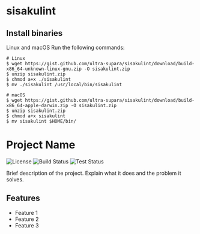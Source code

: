 # sisakulint

## Install binaries
Linux and macOS
Run the following commands:

```
# Linux
$ wget https://gist.github.com/ultra-supara/sisakulint/download/build-x86_64-unknown-linux-gnu.zip -O sisakulint.zip
$ unzip sisakulint.zip
$ chmod a+x ./sisakulint
$ mv ./sisakulint /usr/local/bin/sisakulint

# macOS
$ wget https://gist.github.com/ultra-supara/sisakulint/download/build-x86_64-apple-darwin.zip -O sisakulint.zip
$ unzip sisakulint.zip
$ chmod a+x sisakulint
$ mv sisakulint $HOME/bin/
```

# Project Name

![License](https://img.shields.io/badge/license-MIT-blue.svg)
![Build Status](https://github.com/username/repository/actions/workflows/build.yml/badge.svg)
![Test Status](https://github.com/username/repository/actions/workflows/test.yml/badge.svg)

Brief description of the project. Explain what it does and the problem it solves.

## Features

- Feature 1
- Feature 2
- Feature 3

